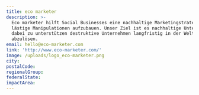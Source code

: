```yaml
---
title: eco marketer
description: >-
  Eco marketer hilft Social Businesses eine nachhaltige Marketingstrategie ohne
  lästige Manipulationen aufzubauen. Unser Ziel ist es nachhaltige Unternehmen
  dabei zu unterstützen destruktive Unternehmen langfristig in der Welt
  abzulösen.
email: hello@eco-marketer.com
link: 'http://www.eco-marketer.com/'
image: /uploads/logo_eco-marketer.png
city:
postalCode:
regionalGroup:
federalState:
impactArea:
---
```


